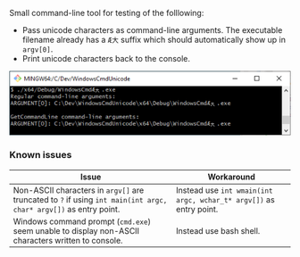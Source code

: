 Small command-line tool for testing of the folllowing:
* Pass unicode characters as command-line arguments. The executable filename already has a `Æ大` suffix which should automatically show up in `argv[0]`.
* Print unicode characters back to the console.

![screenshot](figures/screenshot.png)

### Known issues
|         Issue             |       Workaround       |
|---------------------------|------------------------|
| Non-ASCII characters in `argv[]` are truncated to `?` if using `int main(int argc, char* argv[])` as entry point. | Instead use `int wmain(int argc, wchar_t* argv[])` as entry point. |
| Windows command prompt (`cmd.exe`) seem unable to display non-ASCII characters written to console. | Instead use bash shell. |
